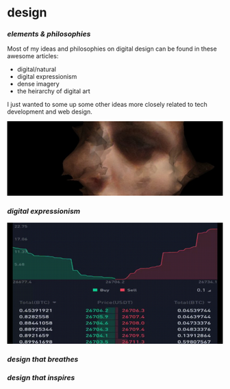 # design
<h3><i>elements &amp; philosophies</h3></i>

Most of my ideas and philosophies on digital design can be found in these awesome articles:
- digital/natural
- digital expressionism
- dense imagery
- the heirarchy of digital art

I just wanted to some up some other ideas more closely related to tech development and web design.

<img src="newrembrant2.jpg" style="width:800px;">
<h3><i>digital expressionism</i></h3>



<img src="orderbook.gif" style="width:600px;">
<h3><i>design that breathes</i></h3>



<h3><i>design that inspires</i></h3>
